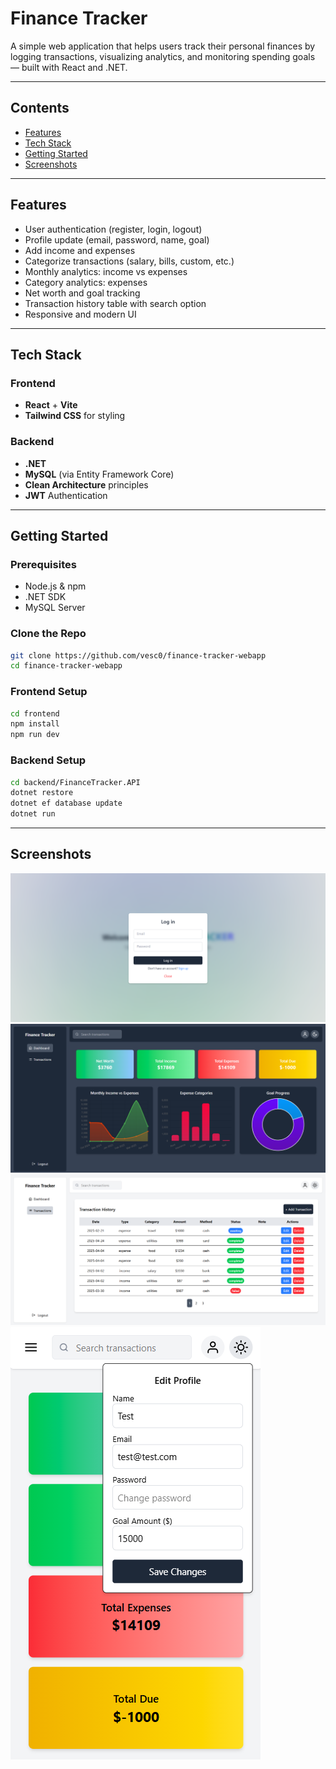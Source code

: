 # Finance Tracker

A simple web application that helps users track their personal finances by logging transactions, visualizing analytics, and monitoring spending goals — built with React and .NET.

---

## Contents

- [Features](#features)  
- [Tech Stack](#tech-stack)  
- [Getting Started](#getting-started)   
- [Screenshots](#screenshots)  

---

## Features

- User authentication (register, login, logout)
- Profile update (email, password, name, goal)
- Add income and expenses
- Categorize transactions (salary, bills, custom, etc.)
- Monthly analytics: income vs expenses
- Category analytics: expenses
- Net worth and goal tracking
- Transaction history table with search option
- Responsive and modern UI

---

## Tech Stack

### Frontend
- **React** + **Vite**
- **Tailwind CSS** for styling

### Backend
- **.NET**
- **MySQL** (via Entity Framework Core)
- **Clean Architecture** principles
- **JWT** Authentication

---

## Getting Started

### Prerequisites

- Node.js & npm  
- .NET SDK  
- MySQL Server

### Clone the Repo

```bash
git clone https://github.com/vesc0/finance-tracker-webapp
cd finance-tracker-webapp
```

### Frontend Setup
```bash
cd frontend
npm install
npm run dev
```

### Backend Setup
```bash
cd backend/FinanceTracker.API
dotnet restore
dotnet ef database update
dotnet run
```

---

## Screenshots
![Login](screenshots/login.png)
![Dashboard](screenshots/dashboard.png)
![Transactions](screenshots/transactions.png)
![Mobile](screenshots/mobile.png)

